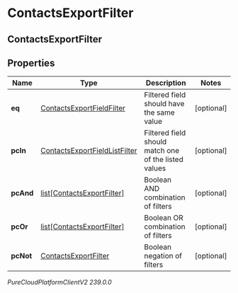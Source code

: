 # ContactsExportFilter

## ContactsExportFilter

## Properties

|Name | Type | Description | Notes|
|------------ | ------------- | ------------- | -------------|
| **eq** | [ContactsExportFieldFilter](ContactsExportFieldFilter) | Filtered field should have the same value | [optional] |
| **pcIn** | [ContactsExportFieldListFilter](ContactsExportFieldListFilter) | Filtered field should match one of the listed values | [optional] |
| **pcAnd** | [list[ContactsExportFilter]](ContactsExportFilter) | Boolean AND combination of filters | [optional] |
| **pcOr** | [list[ContactsExportFilter]](ContactsExportFilter) | Boolean OR combination of filters | [optional] |
| **pcNot** | [ContactsExportFilter](ContactsExportFilter) | Boolean negation of filters | [optional] |



_PureCloudPlatformClientV2 239.0.0_
